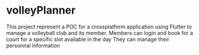 # volleyPlanner

This project represent a POC for a crossplatform application using Flutter to manage a volleyball club and its member.
Members can login and book for a court for a specific slot available in the day
They can manage their personnal information
